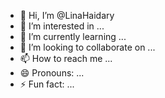 - 👋 Hi, I’m @LinaHaidary
- 👀 I’m interested in ...
- 🌱 I’m currently learning ...
- 💞️ I’m looking to collaborate on ...
- 📫 How to reach me ...
- 😄 Pronouns: ...
- ⚡ Fun fact: ...

<!---
LinaHaidary/LinaHaidary is a ✨ special ✨ repository because its `README.md` (this file) appears on your GitHub profile.
You can click the Preview link to take a look at your changes.
--->
